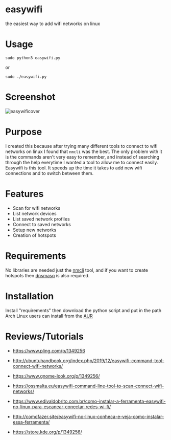 # easywifi
the easiest way to add wifi networks on linux

# Usage

`sudo python3 easywifi.py`

or

`sudo ./easywifi.py`

# Screenshot

![easywificover][cover]

# Purpose

I created this because after trying many different tools to connect to wifi networks on linux I found that `nmcli` was the best. The only problem with it is the commands aren't very easy to remember, and instead of searching through the help everytime I wanted a tool to allow me to connect easily. Easywifi is this tool. It speeds up the time it takes to add new wifi connections and to switch between them.

# Features

* Scan for wifi networks
* List network devices
* List saved network profiles
* Connect to saved networks
* Setup new networks
* Creation of hotspots

# Requirements

No libraries are needed just the [nmcli](http://manpages.ubuntu.com/manpages/bionic/en/man1/nmcli.1.html) tool, and if you want to create hotspots then [dnsmasq](https://wiki.debian.org/dnsmasq) is also required.

[cover]: https://i.imgur.com/Y8odLqa.png "Easy Wifi Cover"

# Installation

Install "requirements" then download the python script and put in the path
Arch Linux users can install from the [AUR](https://aur.archlinux.org/packages/easywifi-git/)

# Reviews/Tutorials

* https://www.pling.com/p/1349256

* http://ubuntuhandbook.org/index.php/2019/12/easywifi-command-tool-connect-wifi-networks/

* https://www.gnome-look.org/p/1349256/

* https://ossmalta.eu/easywifi-command-line-tool-to-scan-connect-wifi-networks/

* https://www.edivaldobrito.com.br/como-instalar-a-ferramenta-easywifi-no-linux-para-escanear-conectar-redes-wi-fi/

* http://comofazer.site/easywifi-no-linux-conheca-e-veja-como-instalar-essa-ferramenta/

* https://store.kde.org/p/1349256/
